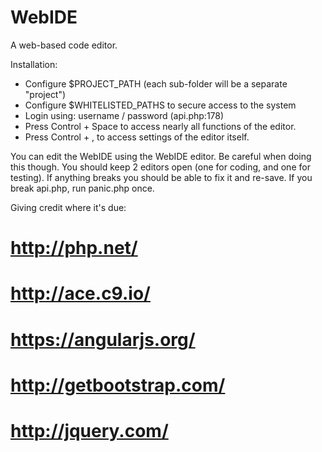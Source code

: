 WebIDE
======

A web-based code editor.

Installation:

 * Configure $PROJECT_PATH (each sub-folder will be a separate "project")
 * Configure $WHITELISTED_PATHS to secure access to the system
 * Login using: username / password (api.php:178)
 * Press Control + Space to access nearly all functions of the editor.
 * Press Control + , to access settings of the editor itself.

You can edit the WebIDE using the WebIDE editor.  Be careful when doing this though.
You should keep 2 editors open (one for coding, and one for testing).  If anything 
breaks you should be able to fix it and re-save. If you break api.php, run panic.php once.

Giving credit where it's due:

# http://php.net/
# http://ace.c9.io/
# https://angularjs.org/
# http://getbootstrap.com/
# http://jquery.com/




